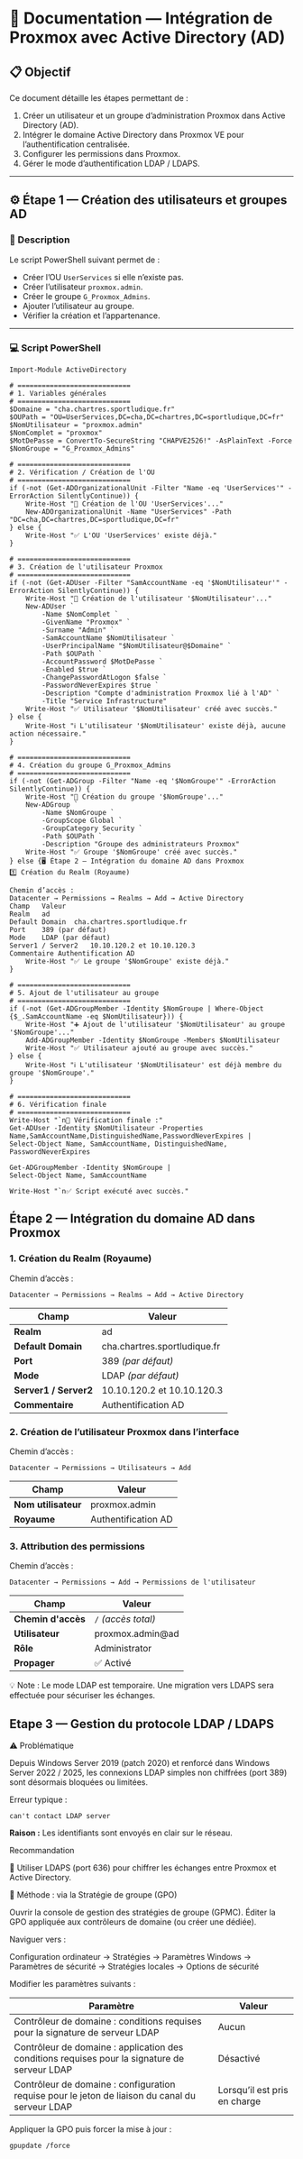 # 🧠 Documentation — Intégration de Proxmox avec Active Directory (AD)

## 📋 Objectif

Ce document détaille les étapes permettant de :

1. Créer un utilisateur et un groupe d’administration Proxmox dans Active Directory (AD).  
2. Intégrer le domaine Active Directory dans Proxmox VE pour l’authentification centralisée.  
3. Configurer les permissions dans Proxmox.  
4. Gérer le mode d’authentification LDAP / LDAPS.

---

## ⚙️ Étape 1 — Création des utilisateurs et groupes AD

### 🧩 Description

Le script PowerShell suivant permet de :

- Créer l’OU `UserServices` si elle n’existe pas.
- Créer l’utilisateur `proxmox.admin`.
- Créer le groupe `G_Proxmox_Admins`.
- Ajouter l’utilisateur au groupe.
- Vérifier la création et l’appartenance.

---

### 💻 Script PowerShell

```
Import-Module ActiveDirectory

# ============================
# 1. Variables générales
# ============================
$Domaine = "cha.chartres.sportludique.fr"
$OUPath = "OU=UserServices,DC=cha,DC=chartres,DC=sportludique,DC=fr"
$NomUtilisateur = "proxmox.admin"
$NomComplet = "proxmox"
$MotDePasse = ConvertTo-SecureString "CHAPVE2526!" -AsPlainText -Force
$NomGroupe = "G_Proxmox_Admins"

# ============================
# 2. Vérification / Création de l'OU
# ============================
if (-not (Get-ADOrganizationalUnit -Filter "Name -eq 'UserServices'" -ErrorAction SilentlyContinue)) {
    Write-Host "📁 Création de l'OU 'UserServices'..."
    New-ADOrganizationalUnit -Name "UserServices" -Path "DC=cha,DC=chartres,DC=sportludique,DC=fr"
} else {
    Write-Host "✅ L'OU 'UserServices' existe déjà."
}

# ============================
# 3. Création de l'utilisateur Proxmox
# ============================
if (-not (Get-ADUser -Filter "SamAccountName -eq '$NomUtilisateur'" -ErrorAction SilentlyContinue)) {
    Write-Host "👤 Création de l'utilisateur '$NomUtilisateur'..."
    New-ADUser `
        -Name $NomComplet `
        -GivenName "Proxmox" `
        -Surname "Admin" `
        -SamAccountName $NomUtilisateur `
        -UserPrincipalName "$NomUtilisateur@$Domaine" `
        -Path $OUPath `
        -AccountPassword $MotDePasse `
        -Enabled $true `
        -ChangePasswordAtLogon $false `
        -PasswordNeverExpires $true `
        -Description "Compte d'administration Proxmox lié à l'AD" `
        -Title "Service Infrastructure"
    Write-Host "✅ Utilisateur '$NomUtilisateur' créé avec succès."
} else {
    Write-Host "ℹ️ L'utilisateur '$NomUtilisateur' existe déjà, aucune action nécessaire."
}

# ============================
# 4. Création du groupe G_Proxmox_Admins
# ============================
if (-not (Get-ADGroup -Filter "Name -eq '$NomGroupe'" -ErrorAction SilentlyContinue)) {
    Write-Host "👥 Création du groupe '$NomGroupe'..."
    New-ADGroup `
        -Name $NomGroupe `
        -GroupScope Global `
        -GroupCategory Security `
        -Path $OUPath `
        -Description "Groupe des administrateurs Proxmox"
    Write-Host "✅ Groupe '$NomGroupe' créé avec succès."
} else {🖥️ Étape 2 — Intégration du domaine AD dans Proxmox
1️⃣ Création du Realm (Royaume)

Chemin d’accès :
Datacenter → Permissions → Realms → Add → Active Directory
Champ	Valeur
Realm	ad
Default Domain	cha.chartres.sportludique.fr
Port	389 (par défaut)
Mode	LDAP (par défaut)
Server1 / Server2	10.10.120.2 et 10.10.120.3
Commentaire	Authentification AD
    Write-Host "✅ Le groupe '$NomGroupe' existe déjà."
}

# ============================
# 5. Ajout de l'utilisateur au groupe
# ============================
if (-not (Get-ADGroupMember -Identity $NomGroupe | Where-Object {$_.SamAccountName -eq $NomUtilisateur})) {
    Write-Host "➕ Ajout de l'utilisateur '$NomUtilisateur' au groupe '$NomGroupe'..."
    Add-ADGroupMember -Identity $NomGroupe -Members $NomUtilisateur
    Write-Host "✅ Utilisateur ajouté au groupe avec succès."
} else {
    Write-Host "ℹ️ L'utilisateur '$NomUtilisateur' est déjà membre du groupe '$NomGroupe'."
}

# ============================
# 6. Vérification finale
# ============================
Write-Host "`n🎯 Vérification finale :"
Get-ADUser -Identity $NomUtilisateur -Properties Name,SamAccountName,DistinguishedName,PasswordNeverExpires | 
Select-Object Name, SamAccountName, DistinguishedName, PasswordNeverExpires

Get-ADGroupMember -Identity $NomGroupe | 
Select-Object Name, SamAccountName

Write-Host "`n✅ Script exécuté avec succès."
```

## Étape 2 — Intégration du domaine AD dans Proxmox

### 1. Création du Realm (Royaume)

Chemin d’accès :

```
Datacenter → Permissions → Realms → Add → Active Directory
```

| Champ                 | Valeur                       |
| --------------------- | ---------------------------- |
| **Realm**             | ad                           |
| **Default Domain**    | cha.chartres.sportludique.fr |
| **Port**              | 389 *(par défaut)*           |
| **Mode**              | LDAP *(par défaut)*          |
| **Server1 / Server2** | 10.10.120.2 et 10.10.120.3   |
| **Commentaire**       | Authentification AD          |


### 2. Création de l’utilisateur Proxmox dans l’interface

Chemin d’accès :

```
Datacenter → Permissions → Utilisateurs → Add
```

| Champ               | Valeur              |
| ------------------- | ------------------- |
| **Nom utilisateur** | proxmox.admin       |
| **Royaume**         | Authentification AD |


### 3. Attribution des permissions

Chemin d’accès :

```
Datacenter → Permissions → Add → Permissions de l'utilisateur
```

| Champ              | Valeur              |
| ------------------ | ------------------- |
| **Chemin d'accès** | `/` *(accès total)* |
| **Utilisateur**    | proxmox.admin@ad    |
| **Rôle**           | Administrator       |
| **Propager**       | ✅ Activé            |


💡 Note : Le mode LDAP est temporaire. Une migration vers LDAPS sera effectuée pour sécuriser les échanges.

## Etape 3 — Gestion du protocole LDAP / LDAPS

⚠️ Problématique

Depuis Windows Server 2019 (patch 2020) et renforcé dans Windows Server 2022 / 2025,
les connexions LDAP simples non chiffrées (port 389) sont désormais bloquées ou limitées.

Erreur typique :

```
can't contact LDAP server
```

**Raison :**
Les identifiants sont envoyés en clair sur le réseau.

Recommandation

🔐 Utiliser LDAPS (port 636) pour chiffrer les échanges entre Proxmox et Active Directory.

🧭 Méthode : via la Stratégie de groupe (GPO)

Ouvrir la console de gestion des stratégies de groupe (GPMC).
Éditer la GPO appliquée aux contrôleurs de domaine (ou créer une dédiée).

Naviguer vers :

Configuration ordinateur
   → Stratégies
      → Paramètres Windows
         → Paramètres de sécurité
            → Stratégies locales
               → Options de sécurité

Modifier les paramètres suivants :

| Paramètre                                                                                       | Valeur                       |
| ----------------------------------------------------------------------------------------------- | ---------------------------- |
| Contrôleur de domaine : conditions requises pour la signature de serveur LDAP                   | Aucun                        |
| Contrôleur de domaine : application des conditions requises pour la signature de serveur LDAP   | Désactivé                    |
| Contrôleur de domaine : configuration requise pour le jeton de liaison du canal du serveur LDAP | Lorsqu’il est pris en charge |

Appliquer la GPO puis forcer la mise à jour :

```
gpupdate /force
```